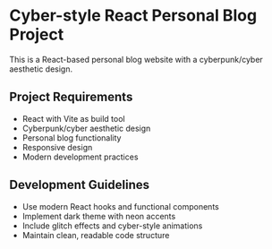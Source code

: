 # Cyber-style React Personal Blog Project

This is a React-based personal blog website with a cyberpunk/cyber aesthetic design.

## Project Requirements
- React with Vite as build tool
- Cyberpunk/cyber aesthetic design
- Personal blog functionality
- Responsive design
- Modern development practices

## Development Guidelines
- Use modern React hooks and functional components
- Implement dark theme with neon accents
- Include glitch effects and cyber-style animations
- Maintain clean, readable code structure
